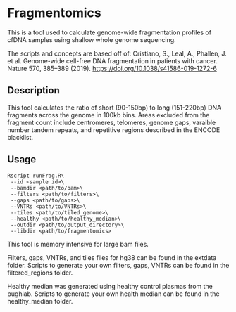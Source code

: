 # Fragmentomics
This is a tool used to calculate genome-wide fragmentation profiles of cfDNA samples using shallow whole genome sequencing. 

The scripts and concepts are based off of: 
Cristiano, S., Leal, A., Phallen, J. et al. Genome-wide cell-free DNA fragmentation in patients with cancer. Nature 570, 385–389 (2019). https://doi.org/10.1038/s41586-019-1272-6

## Description
This tool calculates the ratio of short (90-150bp) to long (151-220bp) DNA fragments across the genome in 100kb bins. Areas excluded from the fragment count include centromeres, telomeres, genome gaps, varaible number tandem repeats, and repetitive regions described in the ENCODE blacklist.

## Usage
```
Rscript runFrag.R\
 --id <sample id>\
 --bamdir <path/to/bam>\
 --filters <path/to/filters>\
 --gaps <path/to/gaps>\
 --VNTRs <path/to/VNTRs>\
 --tiles <path/to/tiled_genome>\
 --healthy <path/to/healthy_median>\
 --outdir <path/to/output_directory>\
 --libdir <path/to/fragmentomics>
 ```
This tool is memory intensive for large bam files.
 
Filters, gaps, VNTRs, and tiles files for hg38 can be found in the extdata folder.
Scripts to generate your own filters, gaps, VNTRs can be found in the filtered_regions folder.
 
Healthy median was generated using healthy control plasmas from the pughlab.
Scripts to generate your own health median can be found in the healthy_median folder.
